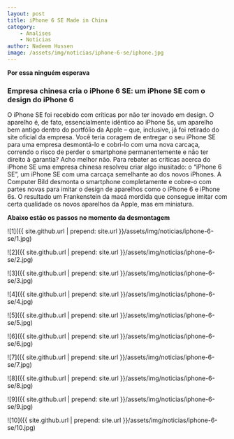 ```yaml
---
layout: post
title: iPhone 6 SE Made in China
category:
    - Analises
    - Noticias
author: Nadeem Hussen
image: /assets/img/noticias/iphone-6-se/iphone.jpg
---
```


<strong>Por essa ninguém esperava</strong>

### Empresa chinesa cria o iPhone 6 SE: um iPhone SE com o design do iPhone 6

O iPhone SE foi recebido com críticas por não ter inovado em design. 
O aparelho é, de fato, essencialmente idêntico ao iPhone 5s, um aparelho bem antigo dentro do portfólio da Apple – que, inclusive, já foi retirado do site oficial da empresa. 
Você teria coragem de entregar o seu iPhone SE para uma empresa desmontá-lo e cobri-lo com uma nova carcaça, correndo o risco de perder o smartphone permanentemente e não ter direito à garantia? 
Acho melhor não.
Para rebater as críticas acerca do iPhone SE uma empresa chinesa resolveu criar algo inusitado: o “iPhone 6 SE”, um iPhone SE com uma carcaça semelhante ao dos novos iPhones. 
A Computer Bild desmonta o smartphone completamente e cobre-o com partes novas para imitar o design de aparelhos como o iPhone 6 e iPhone 6s.
O resultado um Frankenstein da macá mordida que consegue imitar com certa qualidade os novos aparelhos da Apple, mas em miniatura.

<b>Abaixo estão os passos no momento da desmontagem</b>

![1]({{ site.github.url | prepend: site.url }}/assets/img/noticias/iphone-6-se/1.jpg)

![2]({{ site.github.url | prepend: site.url }}/assets/img/noticias/iphone-6-se/2.jpg)

![3]({{ site.github.url | prepend: site.url }}/assets/img/noticias/iphone-6-se/3.jpg)

![4]({{ site.github.url | prepend: site.url }}/assets/img/noticias/iphone-6-se/4.jpg)

![5]({{ site.github.url | prepend: site.url }}/assets/img/noticias/iphone-6-se/5.jpg)

![6]({{ site.github.url | prepend: site.url }}/assets/img/noticias/iphone-6-se/6.jpg)

![7]({{ site.github.url | prepend: site.url }}/assets/img/noticias/iphone-6-se/7.jpg)

![8]({{ site.github.url | prepend: site.url }}/assets/img/noticias/iphone-6-se/8.jpg)

![9]({{ site.github.url | prepend: site.url }}/assets/img/noticias/iphone-6-se/9.jpg)

![10]({{ site.github.url | prepend: site.url }}/assets/img/noticias/iphone-6-se/10.jpg)